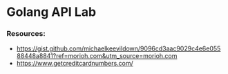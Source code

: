 # Golang API Lab

### Resources:
- <https://gist.github.com/michaelkeevildown/9096cd3aac9029c4e6e05588448a8841?ref=morioh.com&utm_source=morioh.com>
- <https://www.getcreditcardnumbers.com/>